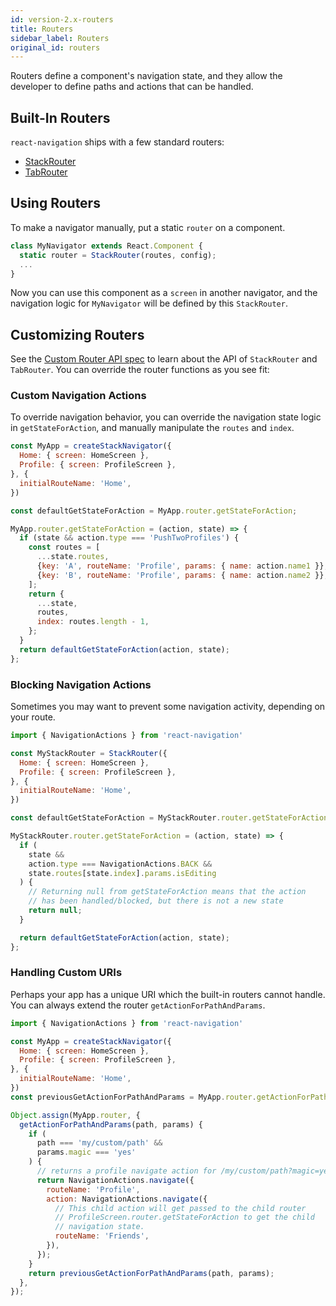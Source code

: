 ```yaml
---
id: version-2.x-routers
title: Routers
sidebar_label: Routers
original_id: routers
---
```


Routers define a component's navigation state, and they allow the developer to define paths and actions that can be handled.

## Built-In Routers

`react-navigation` ships with a few standard routers:

- [StackRouter](https://github.com/react-navigation/react-navigation-4/blob/2.x/src/routers/StackRouter.js)
- [TabRouter](https://github.com/react-navigation/react-navigation-4/blob/2.x/src/routers/TabRouter.js)


## Using Routers

To make a navigator manually, put a static `router` on a component.

```js
class MyNavigator extends React.Component {
  static router = StackRouter(routes, config);
  ...
}
```

Now you can use this component as a `screen` in another navigator, and the navigation logic for `MyNavigator` will be defined by this `StackRouter`.

## Customizing Routers

See the [Custom Router API spec](custom-routers.html) to learn about the API of `StackRouter` and `TabRouter`. You can override the router functions as you see fit:

### Custom Navigation Actions

To override navigation behavior, you can override the navigation state logic in `getStateForAction`, and manually manipulate the `routes` and `index`.

```js
const MyApp = createStackNavigator({
  Home: { screen: HomeScreen },
  Profile: { screen: ProfileScreen },
}, {
  initialRouteName: 'Home',
})

const defaultGetStateForAction = MyApp.router.getStateForAction;

MyApp.router.getStateForAction = (action, state) => {
  if (state && action.type === 'PushTwoProfiles') {
    const routes = [
      ...state.routes,
      {key: 'A', routeName: 'Profile', params: { name: action.name1 }},
      {key: 'B', routeName: 'Profile', params: { name: action.name2 }},
    ];
    return {
      ...state,
      routes,
      index: routes.length - 1,
    };
  }
  return defaultGetStateForAction(action, state);
};
```

### Blocking Navigation Actions

Sometimes you may want to prevent some navigation activity, depending on your route.

```js
import { NavigationActions } from 'react-navigation'

const MyStackRouter = StackRouter({
  Home: { screen: HomeScreen },
  Profile: { screen: ProfileScreen },
}, {
  initialRouteName: 'Home',
})

const defaultGetStateForAction = MyStackRouter.router.getStateForAction;

MyStackRouter.router.getStateForAction = (action, state) => {
  if (
    state &&
    action.type === NavigationActions.BACK &&
    state.routes[state.index].params.isEditing
  ) {
    // Returning null from getStateForAction means that the action
    // has been handled/blocked, but there is not a new state
    return null;
  }

  return defaultGetStateForAction(action, state);
};
```


### Handling Custom URIs

Perhaps your app has a unique URI which the built-in routers cannot handle. You can always extend the router `getActionForPathAndParams`.

```js
import { NavigationActions } from 'react-navigation'

const MyApp = createStackNavigator({
  Home: { screen: HomeScreen },
  Profile: { screen: ProfileScreen },
}, {
  initialRouteName: 'Home',
})
const previousGetActionForPathAndParams = MyApp.router.getActionForPathAndParams;

Object.assign(MyApp.router, {
  getActionForPathAndParams(path, params) {
    if (
      path === 'my/custom/path' &&
      params.magic === 'yes'
    ) {
      // returns a profile navigate action for /my/custom/path?magic=yes
      return NavigationActions.navigate({
        routeName: 'Profile',
        action: NavigationActions.navigate({
          // This child action will get passed to the child router
          // ProfileScreen.router.getStateForAction to get the child
          // navigation state.
          routeName: 'Friends',
        }),
      });
    }
    return previousGetActionForPathAndParams(path, params);
  },
});
```
